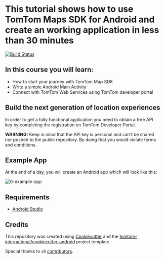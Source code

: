 # This tutorial shows how to use TomTom Maps SDK for Android and create an working application in less than 30 minutes
[![Build Status](https://travis-ci.org/tomtom-international-labs/maps-sdk-android-display-a-map-template.svg?branch=master)](https://travis-ci.org/tomtom-international-labs/maps-sdk-android-display-a-map-template)

## In this course you will learn:

* How to start your journey with TomTom Map SDK
* Write a simple Android Main Activity
* Connect with TomTom Web Services using TomTom developer portal

## Build the next generation of location experiences

In order to get a fully functional application you need to obtain a free API key by completing the registration on TomTom Developer Portal.

**WARNING:** Keep in mind that the API key is personal and can't be shared nor pushed to the public repository. By doing that you would violate terms and conditions.

## Example App

At the end of a day, you will create an Android app which will look like this:

![0-example-app](assets/0-example-app.png)

## Requirements

* [Android Studio](https://developer.android.com/studio)

## Credits

This repository was created using [Cookiecutter](https://github.com/cookiecutter/cookiecutter) and the [tomtom-international/cookiecutter-android](https://github.com/tomtom-international/cookiecutter-android) project template.

Special thanks to all [contributors](https://github.com/tomtom-international-labs/maps-sdk-android-display-a-map/blob/master/CONTRIBUTORS.md).